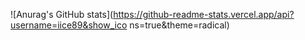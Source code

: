 ![Anurag's GitHub stats](https://github-readme-stats.vercel.app/api?username=iice89&show_ico ns=true&theme=radical)